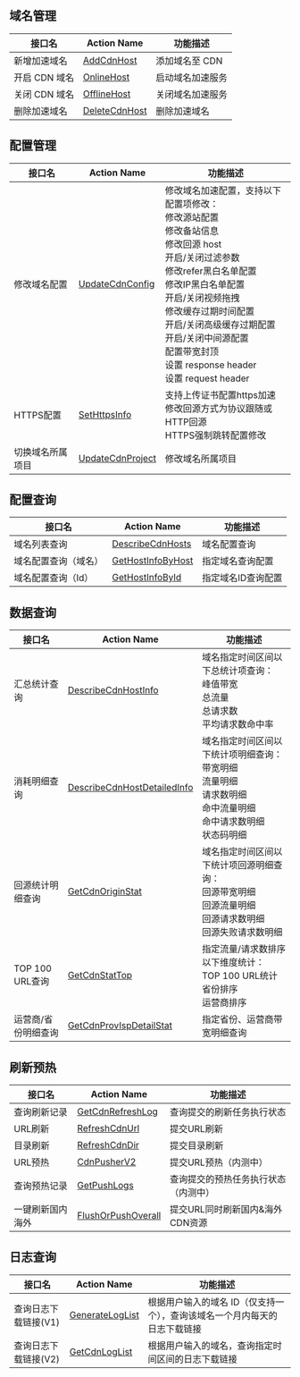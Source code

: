 ## 域名管理

| 接口名       | Action Name                              | 功能描述      |
| --------- | ---------------------------------------- | --------- |
| 新增加速域名    | [AddCdnHost](https://cloud.tencent.com/document/product/228/1406) | 添加域名至 CDN |
| 开启 CDN 域名 | [OnlineHost](https://cloud.tencent.com/document/product/228/1402) | 启动域名加速服务  |
| 关闭 CDN 域名 | [OfflineHost](https://cloud.tencent.com/document/product/228/1403) | 关闭域名加速服务  |
| 删除加速域名    | [DeleteCdnHost](https://cloud.tencent.com/document/product/228/1396) | 删除加速域名    |

## 配置管理

| 接口名      | Action Name                              | 功能描述                                     |
| -------- | ---------------------------------------- | ---------------------------------------- |
| 修改域名配置   | [UpdateCdnConfig](https://cloud.tencent.com/document/product/228/3933) | 修改域名加速配置，支持以下配置项修改：<br/>修改源站配置<br/>修改备站信息<br/>修改回源 host<br/>开启/关闭过滤参数<br/>修改refer黑白名单配置<br/>修改IP黑白名单配置<br/>开启/关闭视频拖拽<br/>修改缓存过期时间配置<br/>开启/关闭高级缓存过期配置<br/>开启/关闭中间源配置<br/>配置带宽封顶<br/>设置 response header<br/>设置 request header |
| HTTPS配置  | [SetHttpsInfo](https://cloud.tencent.com/document/product/228/12965) | 支持上传证书配置https加速<br/>修改回源方式为协议跟随或HTTP回源<br/>HTTPS强制跳转配置修改 |
| 切换域名所属项目 | [UpdateCdnProject](https://cloud.tencent.com/document/product/228/3935) | 修改域名所属项目                                 |

## 配置查询

| 接口名        | Action Name                              | 功能描述       |
| ---------- | ---------------------------------------- | ---------- |
| 域名列表查询     | [DescribeCdnHosts](https://cloud.tencent.com/document/product/228/3937) | 域名配置查询     |
| 域名配置查询（域名） | [GetHostInfoByHost](https://cloud.tencent.com/document/product/228/3938) | 指定域名查询配置   |
| 域名配置查询（Id） | [GetHostInfoById](https://cloud.tencent.com/document/product/228/3939) | 指定域名ID查询配置 |

## 数据查询

| 接口名           | Action Name                              | 功能描述                                     |
| ------------- | ---------------------------------------- | ---------------------------------------- |
| 汇总统计查询        | [DescribeCdnHostInfo](https://cloud.tencent.com/document/product/228/3941) | 域名指定时间区间以下总统计项查询：<br/>峰值带宽<br/>总流量<br/>总请求数<br/>平均请求数命中率 |
| 消耗明细查询        | [DescribeCdnHostDetailedInfo](https://cloud.tencent.com/document/product/228/3942) | 域名指定时间区间以下统计项明细查询：<br/>带宽明细<br/>流量明细<br/>请求数明细<br/>命中流量明细<br/>命中请求数明细<br/>状态码明细 |
| 回源统计明细查询      | [GetCdnOriginStat](https://cloud.tencent.com/document/product/228/13211) | 域名指定时间区间以下统计项回源明细查询：<br/>回源带宽明细<br/>回源流量明细<br/>回源请求数明细<br/>回源失败请求数明细 |
| TOP 100 URL查询 | [GetCdnStatTop](https://cloud.tencent.com/doc/api/231/3944) | 指定流量/请求数排序以下维度统计：<br/>TOP 100 URL统计<br/>省份排序<br/>运营商排序 |
| 运营商/省份明细查询    | [GetCdnProvIspDetailStat](https://cloud.tencent.com/document/product/228/7356) | 指定省份、运营商带宽明细查询                           |

## 刷新预热

| 接口名      | Action Name                              | 功能描述                |
| -------- | ---------------------------------------- | ------------------- |
| 查询刷新记录   | [GetCdnRefreshLog](https://cloud.tencent.com/doc/api/231/3948) | 查询提交的刷新任务执行状态       |
| URL刷新    | [RefreshCdnUrl](https://cloud.tencent.com/doc/api/231/3946) | 提交URL刷新             |
| 目录刷新     | [RefreshCdnDir](https://cloud.tencent.com/doc/api/231/3947) | 提交目录刷新              |
| URL预热    | [CdnPusherV2](https://cloud.tencent.com/document/product/228/12839) | 提交URL预热（内测中）        |
| 查询预热记录   | [GetPushLogs](https://cloud.tencent.com/document/product/228/12840) | 查询提交的预热任务执行状态（内测中）  |
| 一键刷新国内海外 | [FlushOrPushOverall](https://cloud.tencent.com/document/product/228/12841) | 提交URL同时刷新国内&海外CDN资源 |


## 日志查询

| 接口名          | Action Name                              | 功能描述                                   |
| ------------ | ---------------------------------------- | -------------------------------------- |
| 查询日志下载链接(V1) | [GenerateLogList](https://cloud.tencent.com/doc/api/231/3950) | 根据用户输入的域名 ID（仅支持一个），查询该域名一个月内每天的日志下载链接 |
| 查询日志下载链接(V2) | [GetCdnLogList](https://cloud.tencent.com/document/product/228/8087) | 根据用户输入的域名，查询指定时间区间的日志下载链接              |





